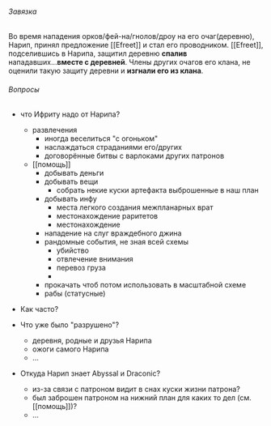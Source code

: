 
###### Завязка
Во время нападения орков/фей-на/гнолов/дроу на его очаг(деревню), Нарип, принял предложение [[Efreet]] и стал его проводником. [[Efreet]], подселившись в Нарипа, защитил деревню **спалив** нападавших...**вместе с деревней**.
Члены других очагов его клана, не оценили такую защиту деревни и **изгнали его из клана**.

###### Вопросы
- что Ифриту надо от Нарипа?
	- развлечения
		- иногда веселиться "с огоньком"
		- наслаждаться страданиями его/других
		- договорённые битвы с варлоками других патронов
	- [[помощь]]
		- добывать деньги
		- добывать вещи
			- собрать некие куски артефакта выброшенные в наш план
		- добывать инфу
			- места легкого создания межпланарных врат
			- местонахождение раритетов
			- местонахождение 
		- нападение на слуг враждебного джина
		- рандомные события, не зная всей схемы 
			- убийство
			- отвлечение внимания
			- перевоз груза
			- 
		- прокачать чтоб потом использовать в масштабной схеме
		- рабы (статусные)

- Как часто?
- Что уже было "разрушено"?
	- деревня, родные и друзья Нарипа
	- ожоги самого Нарипа
	- …
- Откуда Нарип знает Abyssal и Draconic?
	- из-за связи с патроном видит в снах куски жизни патрона?
	- был заброшен патроном на нижний план для каких то дел (см. [[помощь]])?
	- …